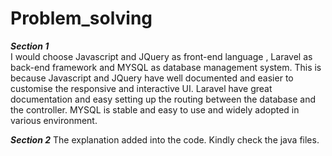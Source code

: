 # Problem_solving

***Section 1***  
I would choose Javascript and JQuery as front-end language , Laravel as back-end framework and MYSQL as database management system. This is because Javascript and JQuery have well documented and easier to customise the responsive and interactive UI. Laravel have great documentation and easy setting up the routing between the database and the controller. MYSQL is stable and easy to use and widely adopted in various environment.

***Section 2***
The explanation added into the code. Kindly check the java files.
